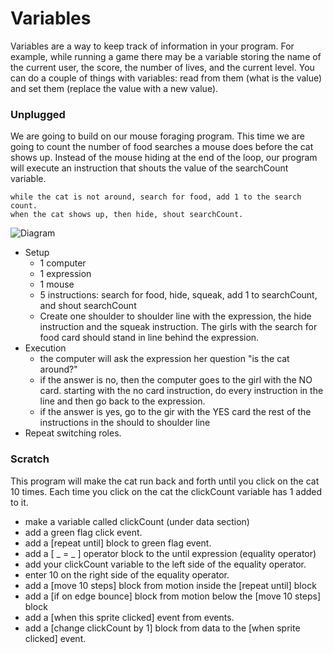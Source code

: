 # Variables

Variables are a way to keep track of information in your program. For example, while
running a game there may be a variable storing the name of the current user, the score,
the number of lives, and the current level. You can do a couple of things with variables: 
read from them (what is the value) and set them (replace the value with a new value).

### Unplugged
We are going to build on our mouse foraging program. This time we are going to count 
the number of food searches a mouse does before the cat shows up. Instead of the mouse
hiding at the end of the loop, our program will execute an instruction that shouts the
value of the searchCount variable.
```
while the cat is not around, search for food, add 1 to the search count.
when the cat shows up, then hide, shout searchCount.
```
![Diagram](https://raw.githubusercontent.com/coderdojoindy/GirlsIncWorkshop2014/master/images/variables.png)
+ Setup
  + 1 computer
  + 1 expression
  + 1 mouse
  + 5 instructions: search for food, hide, squeak, add 1 to searchCount, and shout searchCount
  + Create one shoulder to shoulder line with the expression, the hide instruction and the squeak instruction.
    The girls with the search for food card should stand in line behind the expression.
+ Execution
  + the computer will ask the expression her question "is the cat around?"
  + if the answer is no, then the computer goes to the girl with the NO card. 
    starting with the no card instruction, do every instruction in the line and then go back to the expression.
  + if the answer is yes, go to the gir with the YES card the rest of the instructions in the should to shoulder line
+ Repeat switching roles.

### Scratch
This program will make the cat run back and forth until you click on the cat 10 times.
Each time you click on the cat the clickCount variable has 1 added to it.
+ make a variable called clickCount (under data section)
+ add a green flag click event.
+ add a [repeat until] block to green flag event.
+ add a [ _ = _ ] operator block to the until expression (equality operator)
+ add your clickCount variable to the left side of the equality operator.
+ enter 10 on the right side of the equality operator.
+ add a [move 10 steps] block from motion inside the [repeat until] block
+ add a [if on edge bounce] block from motion below the [move 10 steps] block
+ add a [when this sprite clicked] event from events.
+ add a [change clickCount by 1] block from data to the [when sprite clicked] event.
